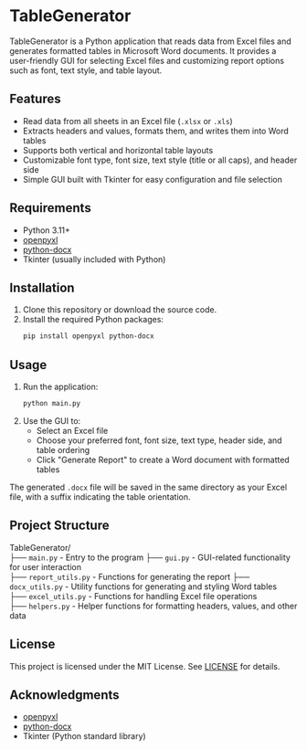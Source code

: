 # TableGenerator

TableGenerator is a Python application that reads data from Excel files and generates formatted tables in Microsoft Word documents. It provides a user-friendly GUI for selecting Excel files and customizing report options such as font, text style, and table layout.

## Features

- Read data from all sheets in an Excel file (`.xlsx` or `.xls`)
- Extracts headers and values, formats them, and writes them into Word tables
- Supports both vertical and horizontal table layouts
- Customizable font type, font size, text style (title or all caps), and header side
- Simple GUI built with Tkinter for easy configuration and file selection

## Requirements

- Python 3.11+
- [openpyxl](https://pypi.org/project/openpyxl/)
- [python-docx](https://pypi.org/project/python-docx/)
- Tkinter (usually included with Python)

## Installation

1. Clone this repository or download the source code.
2. Install the required Python packages:
   ```sh
   pip install openpyxl python-docx
   ```

## Usage

1. Run the application:
   ```sh
   python main.py
   ```
2. Use the GUI to:
   - Select an Excel file
   - Choose your preferred font, font size, text type, header side, and table ordering
   - Click "Generate Report" to create a Word document with formatted tables

The generated `.docx` file will be saved in the same directory as your Excel file, with a suffix indicating the table orientation.

## Project Structure
TableGenerator/  
├── `main.py` - Entry to the program
├── `gui.py` - GUI-related functionality for user interaction  
├── `report_utils.py` - Functions for generating the report
├── `docx_utils.py` - Utility functions for generating and styling Word tables  
├── `excel_utils.py` - Functions for handling Excel file operations  
├── `helpers.py` - Helper functions for formatting headers, values, and other data

## License

This project is licensed under the MIT License. See [LICENSE](LICENSE) for details.

## Acknowledgments

- [openpyxl](https://openpyxl.readthedocs.io/)
- [python-docx](https://python-docx.readthedocs.io/)
- Tkinter (Python standard library)